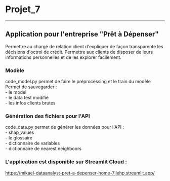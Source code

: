 # Projet_7
***
## Application pour l'entreprise "Prêt à Dépenser"
Permettre au chargé de relation client d'expliquer de façon transparente les décisions d'octroi de crédit.
Permettre aux clients de disposer de leurs informations personnelles et de les explorer facilement.

### Modèle
code_model.py permet de faire le préprocessing et le train du modèle
Permet de sauvegarder :  
    - le model  
    - le data test modifié  
    - les infos clients brutes  

### Génération des fichiers pour l'API
code_data.py permet de générer les données pour l'API :  
    - shap_values  
    - le glossaire  
    - dictionnaire de variables  
    - dictionnaire de nearest neighboors  

### L'application est disponible sur Streamlit Cloud :
https://mikael-dataanalyst-pret-a-depenser-home-7jlehp.streamlit.app/